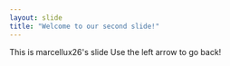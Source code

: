 ```yaml
---
layout: slide
title: "Welcome to our second slide!"
---
```


This is marcellux26's slide
Use the left arrow to go back!
